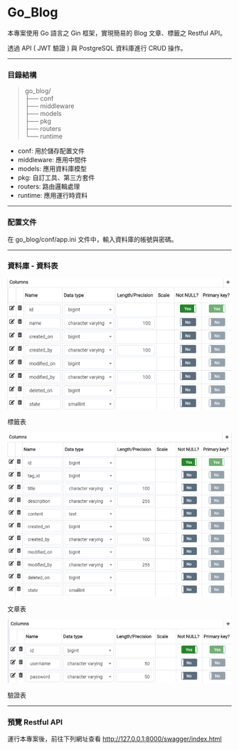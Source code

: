 # Go_Blog
本專案使用 Go 語言之 Gin 框架，實現簡易的 Blog 文章、標籤之 Restful API。

透過 API ( JWT 驗證 ) 與 PostgreSQL 資料庫進行 CRUD 操作。

---

### 目錄結構
>go_blog/<br>
├── conf<br>
├── middleware<br>
├── models<br>
├── pkg<br>
├── routers<br>
└── runtime

* conf: 用於儲存配置文件<br>
* middleware: 應用中間件
* models: 應用資料庫模型
* pkg: 自訂工具、第三方套件
* routers: 路由邏輯處理
* runtime: 應用運行時資料

---

### 配置文件
在 go_blog/conf/app.ini 文件中，輸入資料庫的帳號與密碼。

---

### 資料庫 - 資料表
![blog_tag](/table_structure/blog_tag.png)

標籤表

![blog_article](/table_structure/blog_article.png)

文章表

![blog_auth](/table_structure/blog_auth.png)

驗證表

---

### 預覽 Restful API
運行本專案後，前往下列網址查看
http://127.0.0.1:8000/swagger/index.html